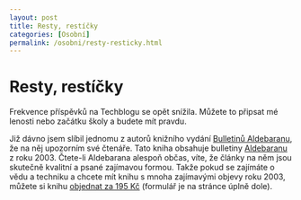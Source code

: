 ```yaml
---
layout: post
title: Resty, restíčky
categories: [Osobní]
permalink: /osobni/resty-resticky.html
---
```

# Resty, restíčky

Frekvence příspěvků na Techblogu se opět snížila. Můžete to připsat mé lenosti nebo začátku školy a budete mít pravdu.

Již dávno jsem slíbil jednomu z autorů knižního vydání [Bulletinů Aldebaranu](http://aldebaran.cz/bulletin/form.html), že na něj upozorním své čtenáře. Tato kniha obsahuje bulletiny [Aldebaranu](http://aldebaran.cz/) z roku 2003. Čtete-li Aldebarana alespoň občas, víte, že články na něm jsou skutečně kvalitní a psané zajímavou formou. Takže pokud se zajímáte o vědu a techniku a chcete mít knihu s mnoha zajímavými objevy roku 2003, můžete si knihu [objednat za 195 Kč](http://aldebaran.cz/bulletin/form.html) (formulář je na stránce úplně dole).

